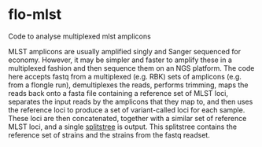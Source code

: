 # flo-mlst
Code to analyse multiplexed mlst amplicons

MLST amplicons are usually amplified singly and Sanger sequenced for economy. However, it 
may be simpler and faster to amplify these in a multiplexed fashion and then sequence 
them on an NGS platform. The code here accepts fastq from a multiplexed (e.g. RBK) sets of amplicons 
(e.g. from a flongle run), demultiplexes the reads, performs trimming, maps the reads back onto
 a fasta file containing a reference set of MLST loci, separates the input reads by the amplicons 
 that they map to, and then uses the reference loci to produce a set of variant-called loci for each sample.
 These loci are then concatenated, together with a similar set of reference MLST loci, 
 and a single [splitstree](https://uni-tuebingen.de/fakultaeten/mathematisch-naturwissenschaftliche-fakultaet/fachbereiche/informatik/lehrstuehle/algorithms-in-bioinformatics/software/splitstree/) is output. 
 This splitstree contains the reference set of strains and the strains from the 
 fastq readset.


